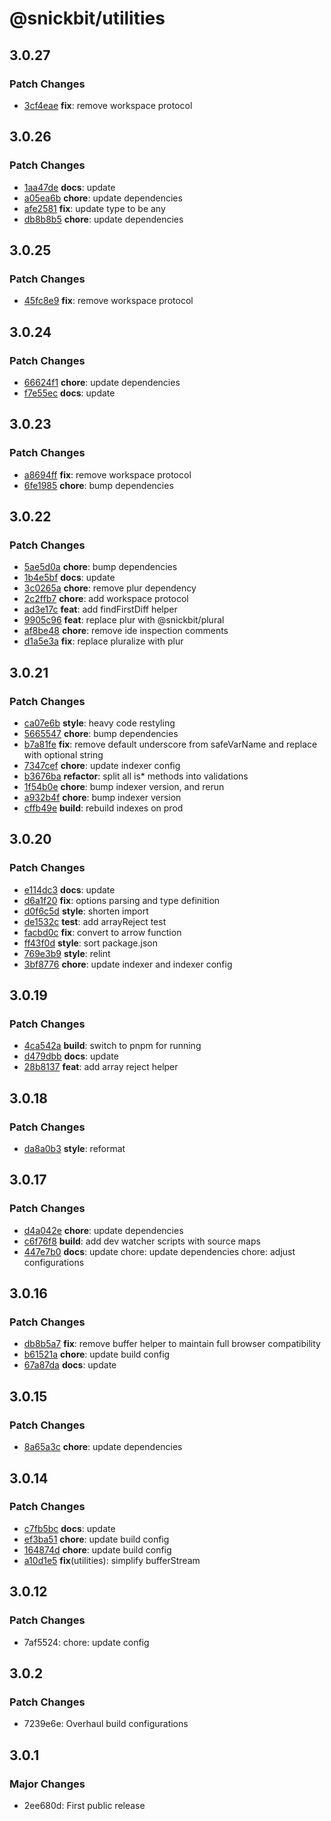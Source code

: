 # @snickbit/utilities

## 3.0.27

### Patch Changes

- [3cf4eae](https://github.com/snickbit/snickbit.js/commit/3cf4eae) **fix**:  remove workspace protocol

## 3.0.26

### Patch Changes

- [1aa47de](https://github.com/snickbit/snickbit.js/commit/1aa47de) **docs**:  update
- [a05ea6b](https://github.com/snickbit/snickbit.js/commit/a05ea6b) **chore**:  update dependencies
- [afe2581](https://github.com/snickbit/snickbit.js/commit/afe2581) **fix**:  update type to be any
- [db8b8b5](https://github.com/snickbit/snickbit.js/commit/db8b8b5) **chore**:  update dependencies

## 3.0.25

### Patch Changes

- [45fc8e9](https://github.com/snickbit/snickbit.js/commit/45fc8e9) **fix**:  remove workspace protocol

## 3.0.24

### Patch Changes

- [66624f1](https://github.com/snickbit/snickbit.js/commit/66624f1) **chore**:  update dependencies
- [f7e55ec](https://github.com/snickbit/snickbit.js/commit/f7e55ec) **docs**:  update

## 3.0.23

### Patch Changes

- [a8694ff](https://github.com/snickbit/snickbit.js/commit/a8694ff) **fix**:  remove workspace protocol
- [6fe1985](https://github.com/snickbit/snickbit.js/commit/6fe1985) **chore**:  bump dependencies

## 3.0.22

### Patch Changes

- [5ae5d0a](https://github.com/snickbit/snickbit.js/commit/5ae5d0a) **chore**:  bump dependencies
- [1b4e5bf](https://github.com/snickbit/snickbit.js/commit/1b4e5bf) **docs**:  update
- [3c0265a](https://github.com/snickbit/snickbit.js/commit/3c0265a) **chore**:  remove plur dependency
- [2c2ffb7](https://github.com/snickbit/snickbit.js/commit/2c2ffb7) **chore**:  add workspace protocol
- [ad3e17c](https://github.com/snickbit/snickbit.js/commit/ad3e17c) **feat**:  add findFirstDiff helper
- [9905c96](https://github.com/snickbit/snickbit.js/commit/9905c96) **feat**:  replace plur with @snickbit/plural
- [af8be48](https://github.com/snickbit/snickbit.js/commit/af8be48) **chore**:  remove ide inspection comments
- [d1a5e3a](https://github.com/snickbit/snickbit.js/commit/d1a5e3a) **fix**:  replace pluralize with plur

## 3.0.21

### Patch Changes

- [ca07e6b](https://github.com/snickbit/snickbit.js/commit/ca07e6b) **style**:  heavy code restyling
- [5665547](https://github.com/snickbit/snickbit.js/commit/5665547) **chore**:  bump dependencies
- [b7a81fe](https://github.com/snickbit/snickbit.js/commit/b7a81fe) **fix**:  remove default underscore from safeVarName and replace with optional string
- [7347cef](https://github.com/snickbit/snickbit.js/commit/7347cef) **chore**:  update indexer config
- [b3676ba](https://github.com/snickbit/snickbit.js/commit/b3676ba) **refactor**:  split all is* methods into validations
- [1f54b0e](https://github.com/snickbit/snickbit.js/commit/1f54b0e) **chore**:  bump indexer version, and rerun
- [a932b4f](https://github.com/snickbit/snickbit.js/commit/a932b4f) **chore**:  bump indexer version
- [cffb49e](https://github.com/snickbit/snickbit.js/commit/cffb49e) **build**:  rebuild indexes on prod

## 3.0.20

### Patch Changes

- [e114dc3](https://github.com/snickbit/snickbit.js/commit/e114dc3) **docs**:  update
- [d6a1f20](https://github.com/snickbit/snickbit.js/commit/d6a1f20) **fix**:  options parsing and type definition
- [d0f6c5d](https://github.com/snickbit/snickbit.js/commit/d0f6c5d) **style**:  shorten import
- [de1532c](https://github.com/snickbit/snickbit.js/commit/de1532c) **test**:  add arrayReject test
- [facbd0c](https://github.com/snickbit/snickbit.js/commit/facbd0c) **fix**:  convert to arrow function
- [ff43f0d](https://github.com/snickbit/snickbit.js/commit/ff43f0d) **style**:  sort package.json
- [769e3b9](https://github.com/snickbit/snickbit.js/commit/769e3b9) **style**:  relint
- [3bf8776](https://github.com/snickbit/snickbit.js/commit/3bf8776) **chore**:  update indexer and indexer config

## 3.0.19

### Patch Changes

- [4ca542a](https://github.com/snickbit/snickbit.js/commit/4ca542a) **build**:  switch to pnpm for running
- [d479dbb](https://github.com/snickbit/snickbit.js/commit/d479dbb) **docs**:  update
- [28b8137](https://github.com/snickbit/snickbit.js/commit/28b8137) **feat**:  add array reject helper

## 3.0.18

### Patch Changes

- [da8a0b3](https://github.com/snickbit/snickbit.js/commit/da8a0b3) **style**:  reformat

## 3.0.17

### Patch Changes

- [d4a042e](https://github.com/snickbit/snickbit.js/commit/d4a042e) **chore**:  update dependencies
- [c6f76f8](https://github.com/snickbit/snickbit.js/commit/c6f76f8) **build**:  add dev watcher scripts with source maps
- [447e7b0](https://github.com/snickbit/snickbit.js/commit/447e7b0) **docs**:  update chore: update dependencies chore: adjust configurations

## 3.0.16

### Patch Changes

- [db8b5a7](https://github.com/snickbit/snickbit.js/commit/db8b5a7) **fix**:  remove buffer helper to maintain full browser compatibility
- [b61521a](https://github.com/snickbit/snickbit.js/commit/b61521a) **chore**:  update build config
- [67a87da](https://github.com/snickbit/snickbit.js/commit/67a87da) **docs**:  update

## 3.0.15

### Patch Changes

- [8a65a3c](https://github.com/snickbit/snickbit.js/commit/8a65a3c) **chore**:  update dependencies

## 3.0.14

### Patch Changes

- [c7fb5bc](https://github.com/snickbit/snickbit.js/commit/c7fb5bc) **docs**:  update
- [ef3ba51](https://github.com/snickbit/snickbit.js/commit/ef3ba51) **chore**:  update build config
- [164874d](https://github.com/snickbit/snickbit.js/commit/164874d) **chore**:  update build config
- [a10d1e5](https://github.com/snickbit/snickbit.js/commit/a10d1e5) **fix**(utilities):  simplify bufferStream

## 3.0.12

### Patch Changes

- 7af5524: chore: update config

## 3.0.2

### Patch Changes

- 7239e6e: Overhaul build configurations

## 3.0.1

### Major Changes

- 2ee680d: First public release
